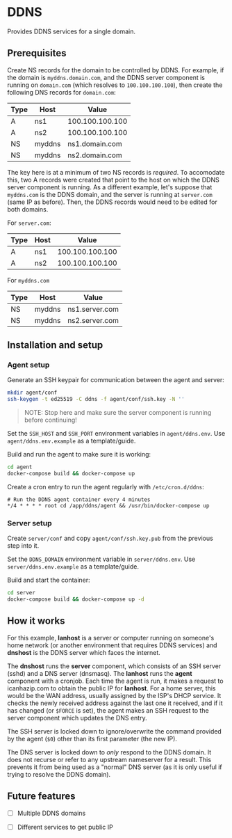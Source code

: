 # DDNS

Provides DDNS services for a single domain.

## Prerequisites

Create NS records for the domain to be controlled by DDNS. For example, if the
domain is `myddns.domain.com`, and the DDNS server component is running on
`domain.com` (which resolves to `100.100.100.100`), then create the following
DNS records for `domain.com`:

| Type | Host   | Value           |
|------|--------|-----------------|
| A    | ns1    | 100.100.100.100 |
| A    | ns2    | 100.100.100.100 |
| NS   | myddns | ns1.domain.com  |
| NS   | myddns | ns2.domain.com  |

The key here is at a minimum of two NS records is *required*. To accomodate
this, two A records were created that point to the host on which the DDNS
server component is running. As a different example, let's suppose that
`myddns.com` is the DDNS domain, and the server is running at `server.com`
(same IP as before). Then, the DDNS records would need to be edited for both
domains.

For `server.com`:

| Type | Host   | Value           |
|------|--------|-----------------|
| A    | ns1    | 100.100.100.100 |
| A    | ns2    | 100.100.100.100 |

For `myddns.com`

| Type | Host   | Value           |
|------|--------|-----------------|
| NS   | myddns | ns1.server.com  |
| NS   | myddns | ns2.server.com  |

## Installation and setup

### Agent setup

Generate an SSH keypair for communication between the agent and server:
```bash
mkdir agent/conf
ssh-keygen -t ed25519 -C ddns -f agent/conf/ssh.key -N ''
```

> NOTE: Stop here and make sure the server component is running before
continuing!

Set the `SSH_HOST` and `SSH_PORT` environment variables in `agent/ddns.env`.
Use `agent/ddns.env.example` as a template/guide.

Build and run the agent to make sure it is working:
```bash
cd agent
docker-compose build && docker-compose up
```

Create a cron entry to run the agent regularly with `/etc/cron.d/ddns`:
```cron
# Run the DDNS agent container every 4 minutes
*/4 * * * * root cd /app/ddns/agent && /usr/bin/docker-compose up
```

### Server setup

Create `server/conf` and copy `agent/conf/ssh.key.pub` from the previous step
into it.

Set the `DDNS_DOMAIN` environment variable in `server/ddns.env`. Use
`server/ddns.env.example` as a template/guide.

Build and start the container:
```bash
cd server
docker-compose build && docker-compose up -d
```

## How it works

For this example, **lanhost** is a server or computer running on someone's home
network (or another environment that requires DDNS services) and **dnshost** is
the DDNS server which faces the internet.

The **dnshost** runs the **server** component, which consists of an SSH server
(sshd) and a DNS server (dnsmasq). The **lanhost** runs the **agent** component
with a cronjob. Each time the agent is run, it makes a request to icanhazip.com
to obtain the public IP for **lanhost**. For a home server, this would be the
WAN address, usually assigned by the ISP's DHCP service. It checks the newly
received address against the last one it received, and if it has changed (or
`$FORCE` is set), the agent makes an SSH request to the server component which
updates the DNS entry.

The SSH server is locked down to ignore/overwrite the command provided by the
agent (`$0`) other than its first parameter (the new IP).

The DNS server is locked down to *only* respond to the DDNS domain. It does not
recurse or refer to any upstream nameserver for a result. This prevents it from
being used as a "normal" DNS server (as it is only useful if trying to resolve
the DDNS domain).

## Future features

- [ ] Multiple DDNS domains
- [ ] Different services to get public IP

